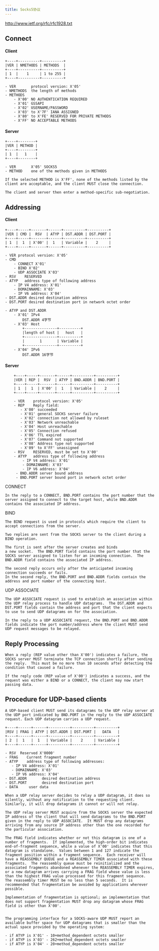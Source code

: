 ```yaml
---
title: Socks5协议
---
```



http://www.ietf.org/rfc/rfc1928.txt

## Connect

#### Client

    +----+----------+----------+
    |VER | NMETHODS | METHODS  |
    +----+----------+----------+
    | 1  |    1     | 1 to 255 |
    +----+----------+----------+

    - VER       protocol version: X'05'
    - NMETHODS  the length of methods
    - METHODS
        - X'00' NO AUTHENTICATION REQUIRED
        - X'01' GSSAPI
        - X'02' USERNAME/PASSWORD
        - X'03' to X'7F' IANA ASSIGNED
        - X'80' to X'FE' RESERVED FOR PRIVATE METHODS
        - X'FF' NO ACCEPTABLE METHODS


#### Server

    +----+--------+
    |VER | METHOD |
    +----+--------+
    | 1  |   1    |
    +----+--------+

    - VER       X'05' SOCKS5
    - METHOD    one of the methods given in METHODS

    If the selected METHOD is X'FF', none of the methods listed by the
    client are acceptable, and the client MUST close the connection.

    The client and server then enter a method-specific sub-negotiation.

## Addressing

#### Client

    +----+-----+-------+------+----------+----------+
    |VER | CMD |  RSV  | ATYP | DST.ADDR | DST.PORT |
    +----+-----+-------+------+----------+----------+
    | 1  |  1  | X'00' |  1   | Variable |    2     |
    +----+-----+-------+------+----------+----------+

    - VER protocol version: X'05'
    - CMD
        - CONNECT X'01'
        - BIND X'02'
        - UDP ASSOCIATE X'03'
    - RSV    RESERVED
    - ATYP   address type of following address
        - IP V4 address: X'01'
        - DOMAINNAME: X'03'
        - IP V6 address: X'04'
    - DST.ADDR desired destination address
    - DST.PORT desired destination port in network octet order

    - ATYP and DST.ADDR
        - X'01' IPv4
            DST.ADDR 4字节
        - X'03' Host
            +---------------+----------+
            |length of host |   host   |
            +---------------+----------+
            |       1       | Variable |
            +---------------+----------+
        - X'04' IPv6
            DST.ADDR 16字节

#### Server

        +----+-----+-------+------+----------+----------+
        |VER | REP |  RSV  | ATYP | BND.ADDR | BND.PORT |
        +----+-----+-------+------+----------+----------+
        | 1  |  1  | X'00' |  1   | Variable |    2     |
        +----+-----+-------+------+----------+----------+

        - VER    protocol version: X'05'
        - REP    Reply field:
           - X'00' succeeded
           - X'01' general SOCKS server failure
           - X'02' connection not allowed by ruleset
           - X'03' Network unreachable
           - X'04' Host unreachable
           - X'05' Connection refused
           - X'06' TTL expired
           - X'07' Command not supported
           - X'08' Address type not supported
           - X'09' to X'FF' unassigned
        - RSV    RESERVED, must be set to X'00'
        - ATYP   address type of following address
            - IP V4 address: X'01'
            - DOMAINNAME: X'03'
            - IP V6 address: X'04'
         - BND.ADDR server bound address
         - BND.PORT server bound port in network octet order

CONNECT

    In the reply to a CONNECT, BND.PORT contains the port number that the
    server assigned to connect to the target host, while BND.ADDR
    contains the associated IP address. 

BIND

    The BIND request is used in protocols which require the client to
    accept connections from the server.

    Two replies are sent from the SOCKS server to the client during a
    BIND operation.  

    The first is sent after the server creates and binds
    a new socket.  The BND.PORT field contains the port number that the
    SOCKS server assigned to listen for an incoming connection.  The
    BND.ADDR field contains the associated IP address.  

    The second reply occurs only after the anticipated incoming
    connection succeeds or fails.
    In the second reply, the BND.PORT and BND.ADDR fields contain the
    address and port number of the connecting host.

UDP ASSOCIATE

    The UDP ASSOCIATE request is used to establish an association within
    the UDP relay process to handle UDP datagrams.  The DST.ADDR and
    DST.PORT fields contain the address and port that the client expects
    to use to send UDP datagrams on for the association.  

    In the reply to a UDP ASSOCIATE request, the BND.PORT and BND.ADDR
    fields indicate the port number/address where the client MUST send
    UDP request messages to be relayed.

## Reply Processing

    When a reply (REP value other than X'00') indicates a failure, the
    SOCKS server MUST terminate the TCP connection shortly after sending
    the reply.  This must be no more than 10 seconds after detecting the
    condition that caused a failure.

    If the reply code (REP value of X'00') indicates a success, and the
    request was either a BIND or a CONNECT, the client may now start
    passing data.

## Procedure for UDP-based clients

    A UDP-based client MUST send its datagrams to the UDP relay server at
    the UDP port indicated by BND.PORT in the reply to the UDP ASSOCIATE
    request. Each UDP datagram carries a UDP request.

    +----+------+------+----------+----------+----------+
    |RSV | FRAG | ATYP | DST.ADDR | DST.PORT |   DATA   |
    +----+------+------+----------+----------+----------+
    | 2  |  1   |  1   | Variable |    2     | Variable |
    +----+------+------+----------+----------+----------+

    - RSV  Reserved X'0000'
    - FRAG    Current fragment number
    - ATYP    address type of following addresses:
       - IP V4 address: X'01'
       - DOMAINNAME: X'03'
       - IP V6 address: X'04'
    - DST.ADDR       desired destination address
    - DST.PORT       desired destination port
    - DATA     user data

    When a UDP relay server decides to relay a UDP datagram, it does so
    silently, without any notification to the requesting client.
    Similarly, it will drop datagrams it cannot or will not relay.

    The UDP relay server MUST acquire from the SOCKS server the expected
    IP address of the client that will send datagrams to the BND.PORT
    given in the reply to UDP ASSOCIATE.  It MUST drop any datagrams
    arriving from any source IP address other than the one recorded for
    the particular association.

    The FRAG field indicates whether or not this datagram is one of a
    number of fragments.  If implemented, the high-order bit indicates
    end-of-fragment sequence, while a value of X'00' indicates that this
    datagram is standalone.  Values between 1 and 127 indicate the
    fragment position within a fragment sequence.  Each receiver will
    have a REASSEMBLY QUEUE and a REASSEMBLY TIMER associated with these
    fragments.  The reassembly queue must be reinitialized and the
    associated fragments abandoned whenever the REASSEMBLY TIMER expires,
    or a new datagram arrives carrying a FRAG field whose value is less
    than the highest FRAG value processed for this fragment sequence.
    The reassembly timer MUST be no less than 5 seconds.  It is
    recommended that fragmentation be avoided by applications wherever
    possible.

    Implementation of fragmentation is optional; an implementation that
    does not support fragmentation MUST drop any datagram whose FRAG
    field is other than X'00'.


    The programming interface for a SOCKS-aware UDP MUST report an
    available buffer space for UDP datagrams that is smaller than the
    actual space provided by the operating system:

    - if ATYP is X'01' - 10+method_dependent octets smaller
    - if ATYP is X'03' - 262+method_dependent octets smaller
    - if ATYP is X'04' - 20+method_dependent octets smaller

